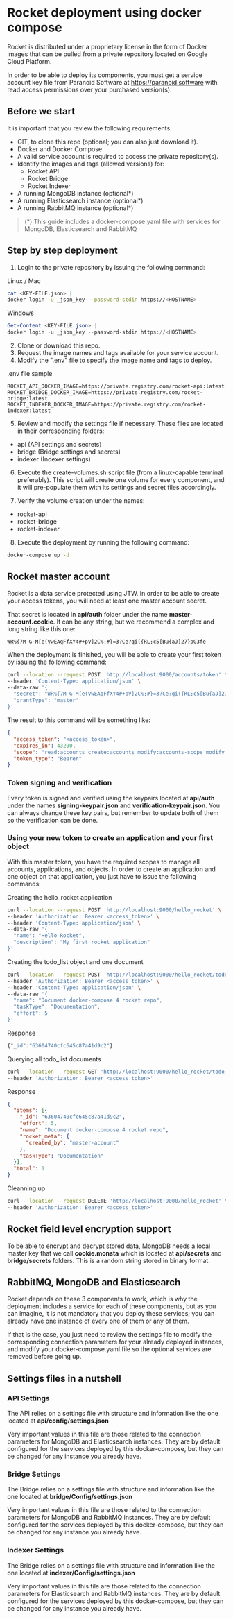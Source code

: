 # Rocket deployment using docker compose

Rocket is distributed under a proprietary license in the form of Docker images that can be pulled from a private repository located on Google Cloud Platform.

In order to be able to deploy its components, you must get a service account key file from Paranoid Software at https://paranoid.software with read access permissions over your purchased version(s).

## Before we start

It is important that you review the following requirements:


- GIT, to clone this repo (optional; you can also just download it).
- Docker and Docker Compose
- A valid service account is required to access the private repository(s).
- Identify the images and tags (allowed versions) for:
  - Rocket API
  - Rocket Bridge
  - Rocket Indexer
- A running MongoDB instance (optional*)
- A running Elasticsearch instance (optional*)
- A running RabbitMQ instance (optional*)

> (*) This guide includes a docker-compose.yaml file with services for MongoDB, Elasticsearch and RabbitMQ

## Step by step deployment

1. Login to the private repository by issuing the following command:

Linux / Mac
```bash
cat <KEY-FILE.json> |
docker login -u _json_key --password-stdin https://<HOSTNAME>
```

Windows

```powershell
Get-Content <KEY-FILE.json> |
docker login -u _json_key --password-stdin https://<HOSTNAME>
```

2. Clone or download this repo.
3. Request the image names and tags available for your service account.
4. Modify the ".env" file to specify the image name and tags to deploy.

.env file sample

```
ROCKET_API_DOCKER_IMAGE=https://private.registry.com/rocket-api:latest
ROCKET_BRIDGE_DOCKER_IMAGE=https://private.registry.com/rocket-bridge:latest
ROCKET_INDEXER_DOCKER_IMAGE=https://private.registry.com/rocket-indexer:latest
```

5. Review and modify the settings file if necessary. These files are located in their corresponding folders:

  - api (API settings and secrets)
  - bridge (Bridge settings and secrets)
  - indexer (Indexer settings)

6. Execute the create-volumes.sh script file (from a linux-capable terminal preferably). This script will create one volume for every component, and it will pre-populate them with its settings and secret files accordingly.

7. Verify the volume creation under the names:

  - rocket-api
  - rocket-bridge
  - rocket-indexer

8. Execute the deployment by running the following command:

```bash
docker-compose up -d
```

## Rocket master account

Rocket is a data service protected using JTW. In order to be able to create your access tokens, you will need at least one master account secret.

That secret is located in **api/auth** folder under the name **master-account.cookie**. It can be any string, but we recommend a complex and long string like this one:

```
WR%{7M-G-M[e(VwEAqFfXY4#+pV]2C%;#}=3?Ce?qi({RL;c5[Bu{aJ]27}pG3fe
```

When the deployment is finished, you will be able to create your first token by issuing the following command:

```bash
curl --location --request POST 'http://localhost:9000/accounts/token' \
--header 'Content-Type: application/json' \
--data-raw '{
  "secret": "WR%{7M-G-M[e(VwEAqFfXY4#+pV]2C%;#}=3?Ce?qi({RL;c5[Bu{aJ]27}pG3fe",
  "grantType": "master"
}'
```

The result to this command will be something like:

```json
{
  "access_token": "<access_token>",
  "expires_in": 43200,
  "scope": "read:accounts create:accounts modify:accounts-scope modify:accounts-applications-scope delete:accounts read:applications create:applications modify:applications delete:applications read:objects-meta modify:objects-meta read:objects create:objects modify:objects delete:objects",
  "token_type": "Bearer"
}
```

### Token signing and verification

Every token is signed and verified using the keypairs located at **api/auth** under the names **signing-keypair.json** and **verification-keypair.json**. You can always change these key pairs, but remember to update both of them so the verification can be done.

### Using your new token to create an application and your first object

With this master token, you have the required scopes to manage all accounts, applications, and objects. In order to create an application and one object on that application, you just have to issue the following commands:

Creating the hello_rocket application

```bash
curl --location --request POST 'http://localhost:9000/hello_rocket' \
--header 'Authorization: Bearer <access_token>' \
--header 'Content-Type: application/json' \
--data-raw '{
  "name": "Hello Rocket",
  "description": "My first rocket application"
}'
```

Creating the todo_list object and one document

```bash
curl --location --request POST 'http://localhost:9000/hello_rocket/todo_list' \
--header 'Authorization: Bearer <access_token>' \
--header 'Content-Type: application/json' \
--data-raw '{
  "name": "Document docker-compose 4 rocket repo",
  "taskType": "Documentation",
  "effort": 5
}'
```

Response

```bash
{"_id":"63604740cfc645c87a41d9c2"}
```

Querying all todo_list documents

```bash
curl --location --request GET 'http://localhost:9000/hello_rocket/todo_list' \
--header 'Authorization: Bearer <access_token>'
```

Response

```json
{
  "items": [{
    "_id": "63604740cfc645c87a41d9c2",
    "effort": 5,
    "name": "Document docker-compose 4 rocket repo",
    "rocket_meta": {
      "created_by": "master-account"
    },
    "taskType": "Documentation"
  }],
  "total": 1
}
```

Cleanning up

```bash
curl --location --request DELETE 'http://localhost:9000/hello_rocket' \
--header 'Authorization: Bearer <access_token>'
```

## Rocket field level encryption support

To be able to encrypt and decrypt stored data, MongoDB needs a local master key that we call **cookie.monsta** which is located at **api/secrets** and **bridge/secrets** folders. This is a random string stored in binary format.

## RabbitMQ, MongoDB and Elasticsearch

Rocket depends on these 3 components to work, which is why the deployment includes a service for each of these components, but as you can imagine, it is not mandatory that you deploy these services; you can already have one instance of every one of them or any of them.


If that is the case, you just need to review the settings file to modify the corresponding connection parameters for your already deployed instances, and modify your docker-compose.yaml file so the optional services are removed before going up.

## Settings files in a nutshell

### API Settings

The API relies on a settings file with structure and information like the one located at **api/config/settings.json**

Very important values in this file are those related to the connection parameters for MongoDB and Elasticsearch instances. They are by default configured for the services deployed by this docker-compose, but they can be changed for any instance you already have.

### Bridge Settings

The Bridge relies on a settings file with structure and information like the one located at **bridge/Config/settings.json**

Very important values in this file are those related to the connection parameters for MongoDB and RabbitMQ instances. They are by default configured for the services deployed by this docker-compose, but they can be changed for any instance you already have.

### Indexer Settings

The Bridge relies on a settings file with structure and information like the one located at **indexer/Config/settings.json**

Very important values in this file are those related to the connection parameters for Elasticsearch and RabbitMQ instances. They are by default configured for the services deployed by this docker-compose, but they can be changed for any instance you already have.
